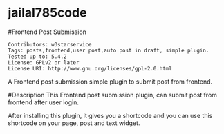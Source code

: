 # jailal785code

#Frontend Post Submission

    Contributors: w3starservice
    Tags: posts,frontend,user post,auto post in draft, simple plugin.
    Tested up to: 5.4.2
    License: GPLv2 or later
    License URI: http://www.gnu.org/licenses/gpl-2.0.html

A Frontend post submission simple plugin to submit post from frontend.

#Description This Frontend post submission plugin, can submit post from frontend after user login.

After installing this plugin, it gives you a shortcode and you can use this shortcode on your page, post and text widget.
